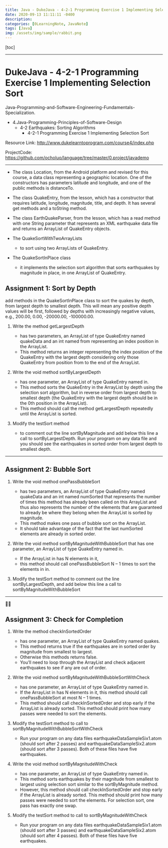 ```yaml
---
title: Java - DukeJava - 4-2-1 Programming Exercise 1 Implementing Selection Sort
date: 2020-09-13 11:11:11 -0400
description:
categories: [0LearningNote, JavaNote]
tags: [Java]
img: /assets/img/sample/rabbit.png
--- 
```


[toc]

---

# DukeJava - 4-2-1 Programming Exercise 1 Implementing Selection Sort

Java-Programming-and-Software-Engineering-Fundamentals-Specialization.
- 4.Java-Programming-Principles-of-Software-Design
  - 4-2 Earthquakes: Sorting Algorithms
    - 4-2-1 Programming Exercise 1 Implementing Selection Sort

Resource Link: http://www.dukelearntoprogram.com/course4/index.php

ProjectCode: https://github.com/ocholuo/language/tree/master/0.project/javademo

---

- The class Location, from the Android platform and revised for this course, a data class representing a geographic location. One of the constructors has parameters latitude and longitude, and one of the public methods is distanceTo.

- The class QuakeEntry, from the lesson, which has a constructor that requires latitude, longitude, magnitude, title, and depth. It has several get methods and a toString method.

- The class EarthQuakeParser, from the lesson, which has a read method with one String parameter that represents an XML earthquake data file and returns an ArrayList of QuakeEntry objects.

- The QuakeSortWithTwoArrayLists
  - to sort using two ArrayLists of QuakeEntry.

- The QuakeSortInPlace class
  - it implements the selection sort algorithm that sorts earthquakes by magnitude in place, in one ArrayList of QuakeEntry.


## Assignment 1: Sort by Depth

add methods in the QuakeSortInPlace class to sort the quakes by depth, from largest depth to smallest depth. This will mean any positive depth values will be first, followed by depths with increasingly negative values, e.g., 200.00, 0.00, -20000.00, -100000.00.


1. Write the method getLargestDepth
   - has two parameters, an ArrayList of type QuakeEntry named quakeData and an int named from representing an index position in the ArrayList.
   - This method returns an integer representing the index position of the QuakeEntry with the largest depth considering only those QuakeEntry from position from to the end of the ArrayList.


2. Write the void method sortByLargestDepth
   - has one parameter, an ArrayList of type QuakeEntry named in.
   - This method sorts the QuakeEntry in the ArrayList by depth using the selection sort algorithm, but in reverse order from largest depth to smallest depth (the QuakeEntry with the largest depth should be in the 0th position in the ArrayList).
   - This method should call the method getLargestDepth repeatedly until the ArrayList is sorted.


3. Modify the testSort method
   - to comment out the line sortByMagnitude and add below this line a call to sortByLargestDepth. Run your program on any data file and you should see the earthquakes in sorted order from largest depth to smallest depth.

---

## Assignment 2: Bubble Sort

1. Write the void method onePassBubbleSort
   - has two parameters, an ArrayList of type QuakeEntry named quakeData and an int named numSorted that represents the number of times this method has already been called on this ArrayList and thus also represents the number of the elements that are guaranteed to already be where they belong when the ArrayList is sorted by magnitude.
   - This method makes one pass of bubble sort on the ArrayList.
   - It should take advantage of the fact that the last numSorted elements are already in sorted order.

2. Write the void method sortByMagnitudeWithBubbleSort that has one parameter, an ArrayList of type QuakeEntry named in.
   - If the ArrayList in has N elements in it,
   - this method should call onePassBubbleSort N – 1 times to sort the elements in in.


3. Modify the testSort method to comment out the line sortByLargestDepth, and add below this line a call to sortByMagnitudeWithBubbleSort


---

## Assignment 3: Check for Completion



1. Write the method checkInSortedOrder
   - has one parameter, an ArrayList of type QuakeEntry named quakes.
   - This method returns true if the earthquakes are in sorted order by magnitude from smallest to largest.
   - Otherwise this methods returns false.
   - You’ll need to loop through the ArrayList and check adjacent earthquakes to see if any are out of order.


2. Write the void method sortByMagnitudeWithBubbleSortWithCheck
   - has one parameter, an ArrayList of type QuakeEntry named in.
   - If the ArrayList in has N elements in it, this method should call onePassBubbleSort at most N – 1 times.
   - This method should call checkInSortedOrder and stop early if the ArrayList is already sorted. This method should print how many passes were needed to sort the elements.


3. Modify the testSort method to call to sortByMagnitudeWithBubbleSortWithCheck
   - Run your program on any data files earthquakeDataSampleSix1.atom (should sort after 2 passes) and earthquakeDataSampleSix2.atom (should sort after 3 passes). Both of these files have five earthquakes.


4. Write the void method sortByMagnitudeWithCheck
   - has one parameter, an ArrayList of type QuakeEntry named in.
   - This method sorts earthquakes by their magnitude from smallest to largest using selection sort similar to the sortByMagnitude method.
   - However, this method should call checkInSortedOrder and stop early if the ArrayList is already sorted. This method should print how many passes were needed to sort the elements. For selection sort, one pass has exactly one swap.


5. Modify the testSort method to call to sortByMagnitudeWithCheck
   - Run your program on any data files earthquakeDataSampleSix1.atom (should sort after 3 passes) and earthquakeDataSampleSix2.atom (should sort after 4 passes). Both of these files have five earthquakes.


